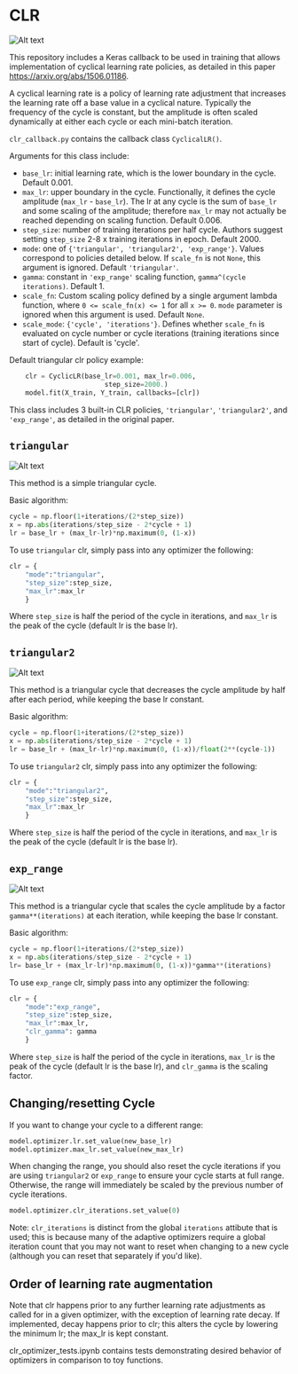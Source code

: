 # CLR

![Alt text](images/triangular.png?raw=true "Title")

This repository includes a Keras callback to be used in training that allows implementation of cyclical learning rate policies, as detailed in this paper https://arxiv.org/abs/1506.01186.

A cyclical learning rate is a policy of learning rate adjustment that increases the learning rate off a base value in a cyclical nature. Typically the frequency of the cycle is constant, but the amplitude is often scaled dynamically at either each cycle or each mini-batch iteration.

`clr_callback.py` contains the callback class `CyclicalLR()`.

Arguments for this class include:
* `base_lr`: initial learning rate, which is the lower boundary in the cycle. Default 0.001.
* `max_lr`: upper boundary in the cycle. Functionally, it defines the cycle amplitude (`max_lr` - `base_lr`). The lr at any cycle is the sum of `base_lr` and some scaling of the amplitude; therefore `max_lr` may not actually be reached depending on scaling function. Default 0.006.
* `step_size`: number of training iterations per half cycle. Authors suggest setting `step_size` 2-8 x training iterations in epoch. Default 2000.
* `mode`: one of `{'triangular', 'triangular2', 'exp_range'}`. Values correspond to policies detailed below. If `scale_fn` is not `None`, this argument is ignored. Default `'triangular'`.
* `gamma`: constant in `'exp_range'` scaling function, `gamma^(cycle iterations)`. Default 1.
* `scale_fn`: Custom scaling policy defined by a single argument lambda function, where `0 <= scale_fn(x) <= 1` for all `x >= 0`. `mode` parameter is ignored when this argument is used. Default `None`.
* `scale_mode`: `{'cycle', 'iterations'}`. Defines whether `scale_fn` is evaluated on cycle number or cycle iterations (training iterations since start of cycle). Default is 'cycle'.

Default triangular clr policy example:
```python
    clr = CyclicLR(base_lr=0.001, max_lr=0.006,
                        step_size=2000.)
    model.fit(X_train, Y_train, callbacks=[clr])
```

This class includes 3 built-in CLR policies, `'triangular'`, `'triangular2'`, and `'exp_range'`, as detailed in the original paper.

## `triangular`

![Alt text](images/triangular.png?raw=true "Title")


This method is a simple triangular cycle.

Basic algorithm:

```python
cycle = np.floor(1+iterations/(2*step_size))
x = np.abs(iterations/step_size - 2*cycle + 1)
lr = base_lr + (max_lr-lr)*np.maximum(0, (1-x))
```

To use `triangular` clr, simply pass into any optimizer the following:
```python
clr = {
    "mode":"triangular",
    "step_size":step_size,
    "max_lr":max_lr
    }
```   
Where `step_size` is half the period of the cycle in iterations,
and `max_lr` is the peak of the cycle (default lr is the base lr).

## `triangular2`

![Alt text](images/triangular2.png?raw=true "Title")

This method is a triangular cycle that decreases the cycle amplitude by half after each period, while keeping the base lr constant.

Basic algorithm:

```python
cycle = np.floor(1+iterations/(2*step_size))
x = np.abs(iterations/step_size - 2*cycle + 1)
lr = base_lr + (max_lr-lr)*np.maximum(0, (1-x))/float(2**(cycle-1))
```

To use `triangular2` clr, simply pass into any optimizer the following:
```python
clr = {
    "mode":"triangular2",
    "step_size":step_size,
    "max_lr":max_lr
    }
```    
Where `step_size` is half the period of the cycle in iterations,
and `max_lr` is the peak of the cycle (default lr is the base lr).

## `exp_range`

![Alt text](images/exp_range.png?raw=true "Title")

This method is a triangular cycle that scales the cycle amplitude by a factor `gamma**(iterations)` at each iteration, while keeping the base lr constant.

Basic algorithm:

```python
cycle = np.floor(1+iterations/(2*step_size))
x = np.abs(iterations/step_size - 2*cycle + 1)
lr= base_lr + (max_lr-lr)*np.maximum(0, (1-x))*gamma**(iterations)
```

To use `exp_range` clr, simply pass into any optimizer the following:
```python
clr = {
    "mode":"exp_range",
    "step_size":step_size,
    "max_lr":max_lr,
    "clr_gamma": gamma
    }
```    
Where `step_size` is half the period of the cycle in iterations,
`max_lr` is the peak of the cycle (default lr is the base lr),
and `clr_gamma` is the scaling factor.

## Changing/resetting Cycle
If you want to change your cycle to a different range:
```python
model.optimizer.lr.set_value(new_base_lr)
model.optimizer.max_lr.set_value(new_max_lr)
```
When changing the range, you should also reset the cycle iterations if you are using `triangular2` or `exp_range` to ensure your cycle starts at full range. Otherwise, the range will immediately be scaled by the previous number of cycle iterations.
```python
model.optimizer.clr_iterations.set_value(0)
```
Note: `clr_iterations` is distinct from the global `iterations` attibute that is used; this is because many of the adaptive optimizers require a global iteration count that you may not want to reset when changing to a new cycle (although you can reset that separately if you'd like). 

## Order of learning rate augmentation
Note that clr happens prior to any further learning rate adjustments as called for in a given optimizer, with the exception of learning rate decay. If implemented, decay happens prior to clr; this alters the cycle by lowering the minimum lr; the max_lr is kept constant.

clr_optimizer_tests.ipynb contains tests demonstrating desired behavior of optimizers in comparison to toy functions.

